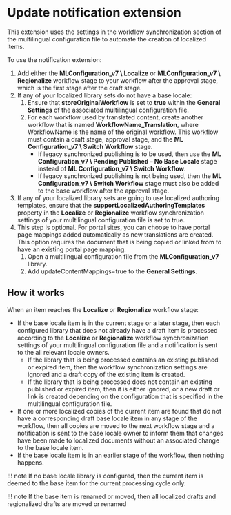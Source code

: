 # Update notification extension

This extension uses the settings in the workflow synchronization section of the multilingual configuration file to automate the creation of localized items.

To use the notification extension:

1.  Add either the **MLConfiguration\_v7 \\ Localize** or **MLConfiguration\_v7 \\ Regionalize** workflow stage to your workflow after the approval stage, which is the first stage after the draft stage.
2.  If any of your localized library sets do not have a base locale:
    1.  Ensure that **storeOriginalWorkflow** is set to **true** within the **General Settings** of the associated multilingual configuration file.
    2.  For each workflow used by translated content, create another workflow that is named **WorkflowName\_Translation**, where WorkflowName is the name of the original workflow. This workflow must contain a draft stage, approval stage, and the **ML Configuration\_v7 \\ Switch Workflow** stage.
        -   If legacy synchronized publishing is to be used, then use the **ML Configuration\_v7 \\ Pending Published – No Base Locale** stage instead of **ML Configuration\_v7 \\ Switch Workflow**.
        -   If legacy synchronized publishing is not being used, then the **ML Configuration\_v7 \\ Switch Workflow** stage must also be added to the base workflow after the approval stage.
3.  If any of your localized library sets are going to use localized authoring templates, ensure that the **supportLocalizedAuthoringTemplates** property in the **Localize** or **Regionalize** workflow synchronization settings of your multilingual configuration file is set to true.
4.  This step is optional. For portal sites, you can choose to have portal page mappings added automatically as new translations are created. This option requires the document that is being copied or linked from to have an existing portal page mapping:
    1.  Open a multilingual configuration file from the **MLConfiguration\_v7** library.
    2.  Add updateContentMappings=true to the **General Settings**.

## How it works

When an item reaches the **Localize** or **Regionalize** workflow stage:

-   If the base locale item is in the current stage or a later stage, then each configured library that does not already have a draft item is processed according to the **Localize** or **Regionalize** workflow synchronization settings of your multilingual configuration file and a notification is sent to the all relevant locale owners.
    -   If the library that is being processed contains an existing published or expired item, then the workflow synchronization settings are ignored and a draft copy of the existing item is created.
    -   If the library that is being processed does not contain an existing published or expired item, then it is either ignored, or a new draft or link is created depending on the configuration that is specified in the multilingual configuration file.
-   If one or more localized copies of the current item are found that do not have a corresponding draft base locale item in any stage of the workflow, then all copies are moved to the next workflow stage and a notification is sent to the base locale owner to inform them that changes have been made to localized documents without an associated change to the base locale item.
-   If the base locale item is in an earlier stage of the workflow, then nothing happens.

!!! note
    If no base locale library is configured, then the current item is deemed to the base item for the current processing cycle only.

!!! note
    If the base item is renamed or moved, then all localized drafts and regionalized drafts are moved or renamed


<!--
???+ info "Related information"
    - [Rolling out a second locale](../ctc/ctc_deploy_locale_second.md) -->

